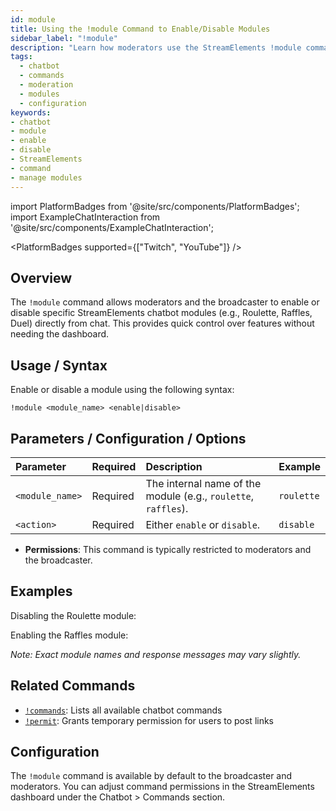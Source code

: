 ```yaml
---
id: module
title: Using the !module Command to Enable/Disable Modules
sidebar_label: "!module"
description: "Learn how moderators use the StreamElements !module command to enable or disable chatbot modules (like Roulette, Raffles) directly from chat."
tags:
  - chatbot
  - commands
  - moderation
  - modules
  - configuration
keywords:
- chatbot
- module
- enable
- disable
- StreamElements
- command
- manage modules
---
```


import PlatformBadges from '@site/src/components/PlatformBadges';
import ExampleChatInteraction from '@site/src/components/ExampleChatInteraction';

<PlatformBadges supported={["Twitch", "YouTube"]} />

## Overview

The `!module` command allows moderators and the broadcaster to enable or disable specific StreamElements chatbot modules (e.g., Roulette, Raffles, Duel) directly from chat. This provides quick control over features without needing the dashboard.

## Usage / Syntax

Enable or disable a module using the following syntax:

```
!module <module_name> <enable|disable>
```

## Parameters / Configuration / Options

| Parameter       | Required | Description                                                     | Example    |
| :-------------- | :------- | :-------------------------------------------------------------- | :--------- |
| `<module_name>` | Required | The internal name of the module (e.g., `roulette`, `raffles`). | `roulette` |
| `<action>`      | Required | Either `enable` or `disable`.                                   | `disable`  |

- **Permissions**: This command is typically restricted to moderators and the broadcaster.

## Examples

Disabling the Roulette module:

<ExampleChatInteraction
  inputPersona="moderator"
  inputUsernameOverride="ModUser"
  inputMessage="!module roulette disable"
  outputMessage="Roulette module disabled!"
/>

Enabling the Raffles module:

<ExampleChatInteraction
  inputPersona="moderator"
  inputUsernameOverride="ModUser"
  inputMessage="!module raffles enable"
  outputMessage="Raffles module enabled!"
/>

*Note: Exact module names and response messages may vary slightly.*

## Related Commands

- [`!commands`](commands.md): Lists all available chatbot commands
- [`!permit`](permit.md): Grants temporary permission for users to post links

## Configuration

The `!module` command is available by default to the broadcaster and moderators. You can adjust command permissions in the StreamElements dashboard under the Chatbot > Commands section.
